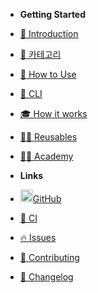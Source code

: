 - **Getting Started**
- [🐳 Introduction](/introduction.md)
- [👾 카테고리](/content.md)
- [🚀 How to Use](/how-to-use.md)
- [🧠 CLI](/cli.md)
- [🎓 How it works](/how-it-works.md)
- [👷‍♂️ Reusables](/reusables.md)
- [🧑‍🎓 Academy](/academy.md)


- **Links**
- [<img src="https://github.com/vdesabou/kafka-docker-playground/raw/master/images/icons/octocat.png" width="20">GitHub](https://github.com/vdesabou/kafka-docker-playground)
- [🤖 CI](https://github.com/vdesabou/kafka-docker-playground/actions)
- [🔥 Issues](https://github.com/vdesabou/kafka-docker-playground/issues)
- [💞 Contributing](https://github.com/vdesabou/kafka-docker-playground/blob/master/CONTRIBUTING.md)
- [📜 Changelog](/changelog.md)
